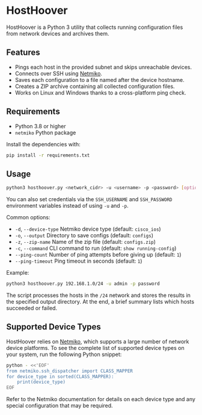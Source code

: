 # HostHoover

HostHoover is a Python 3 utility that collects running configuration files from network devices and archives them.

## Features

- Pings each host in the provided subnet and skips unreachable devices.
- Connects over SSH using [Netmiko](https://github.com/ktbyers/netmiko).
- Saves each configuration to a file named after the device hostname.
- Creates a ZIP archive containing all collected configuration files.
- Works on Linux and Windows thanks to a cross-platform ping check.

## Requirements

- Python 3.8 or higher
- `netmiko` Python package

Install the dependencies with:

```bash
pip install -r requirements.txt
```

## Usage

```bash
python3 hosthoover.py <network_cidr> -u <username> -p <password> [options]
```
You can also set credentials via the `SSH_USERNAME` and `SSH_PASSWORD` environment variables instead of using `-u` and `-p`.

Common options:

- `-d`, `--device-type`  Netmiko device type (default: `cisco_ios`)
- `-o`, `--output`       Directory to save configs (default: `configs`)
- `-z`, `--zip-name`     Name of the zip file (default: `configs.zip`)
- `-c`, `--command`      CLI command to run (default: `show running-config`)
- `--ping-count`         Number of ping attempts before giving up (default: `1`)
- `--ping-timeout`       Ping timeout in seconds (default: `1`)

Example:

```bash
python3 hosthoover.py 192.168.1.0/24 -u admin -p password
```

The script processes the hosts in the `/24` network and stores the results in the specified output directory.
At the end, a brief summary lists which hosts succeeded or failed.

## Supported Device Types

HostHoover relies on [Netmiko](https://github.com/ktbyers/netmiko), which
supports a large number of network device platforms. To see the complete list of
supported device types on your system, run the following Python snippet:

```bash
python - <<'EOF'
from netmiko.ssh_dispatcher import CLASS_MAPPER
for device_type in sorted(CLASS_MAPPER):
    print(device_type)
EOF
```

Refer to the Netmiko documentation for details on each device type and any
special configuration that may be required.
